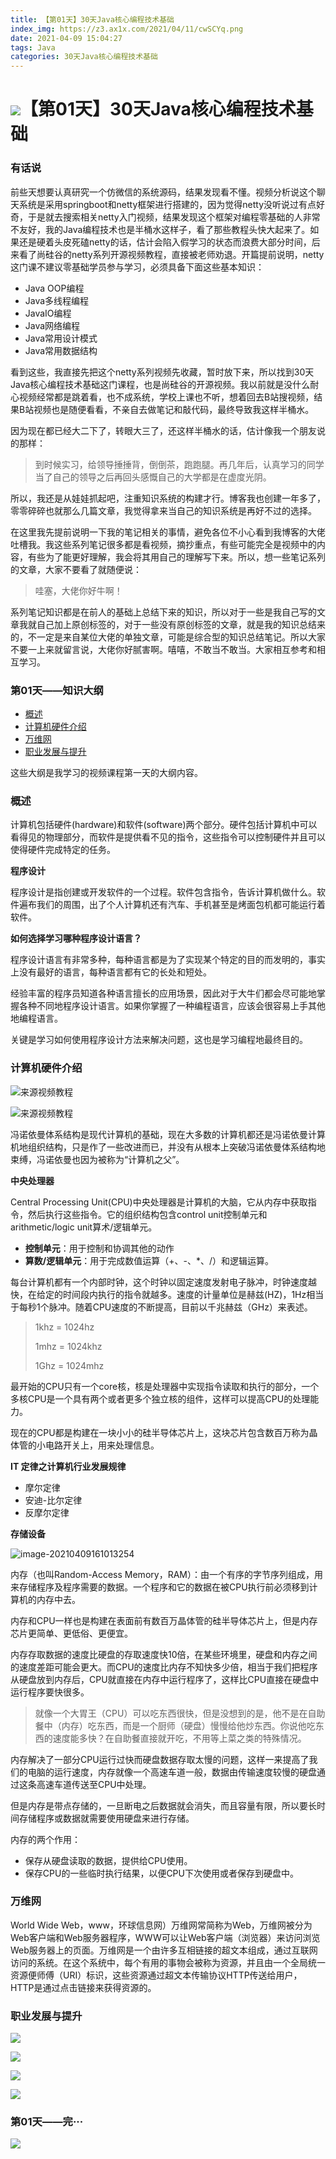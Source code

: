 ```yaml
---
title: 【第01天】30天Java核心编程技术基础
index_img: https://z3.ax1x.com/2021/04/11/cwSCYq.png
date: 2021-04-09 15:04:27
tags: Java
categories: 30天Java核心编程技术基础
---
```


# ![](https://NothingLin.coding.net/p/picture/d/picture/git/raw/master/2020/12/29/20201229203912.png)【第01天】30天Java核心编程技术基础

### 有话说

前些天想要认真研究一个仿微信的系统源码，结果发现看不懂。视频分析说这个聊天系统是采用springboot和netty框架进行搭建的，因为觉得netty没听说过有点好奇，于是就去搜索相关netty入门视频，结果发现这个框架对编程零基础的人非常不友好，我的Java编程技术也是半桶水这样子，看了那些教程头快大起来了。如果还是硬着头皮死磕netty的话，估计会陷入假学习的状态而浪费大部分时间，后来看了尚硅谷的netty系列开源视频教程，直接被老师劝退。开篇提前说明，netty这门课不建议零基础学员参与学习，必须具备下面这些基本知识：

- Java OOP编程
- Java多线程编程
- JavaIO编程
- Java网络编程
- Java常用设计模式
- Java常用数据结构

看到这些，我直接先把这个netty系列视频先收藏，暂时放下来，所以找到30天Java核心编程技术基础这门课程，也是尚硅谷的开源视频。我以前就是没什么耐心视频经常都是跳着看，也不成系统，学校上课也不听，想着回去B站搜视频，结果B站视频也是随便看看，不亲自去做笔记和敲代码，最终导致我这样半桶水。

因为现在都已经大二下了，转眼大三了，还这样半桶水的话，估计像我一个朋友说的那样：

> 到时候实习，给领导捶捶背，倒倒茶，跑跑腿。再几年后，认真学习的同学当了自己的领导之后再回头感慨自己的大学都是在虚度光阴。

所以，我还是从娃娃抓起吧，注重知识系统的构建才行。博客我也创建一年多了，零零碎碎也就那么几篇文章，我觉得拿来当自己的知识系统是再好不过的选择。

在这里我先提前说明一下我的笔记相关的事情，避免各位不小心看到我博客的大佬吐槽我。我这些系列笔记很多都是看视频，摘抄重点，有些可能完全是视频中的内容，有些为了能更好理解，我会将其用自己的理解写下来。所以，想一些笔记系列的文章，大家不要看了就随便说：

> 哇塞，大佬你好牛啊！

系列笔记知识都是在前人的基础上总结下来的知识，所以对于一些是我自己写的文章我就自己加上原创标签的，对于一些没有原创标签的文章，就是我的知识总结来的，不一定是来自某位大佬的单独文章，可能是综合型的知识总结笔记。所以大家不要一上来就留言说，大佬你好腻害啊。嘻嘻，不敢当不敢当。大家相互参考和相互学习。



### 第01天——知识大纲

- [概述](#概述)
- [计算机硬件介绍](#计算机硬件介绍)
- [万维网](#万维网)
- [职业发展与提升](#职业发展与提升)

这些大纲是我学习的视频课程第一天的大纲内容。



### 概述

计算机包括硬件(hardware)和软件(software)两个部分。硬件包括计算机中可以看得见的物理部分，而软件是提供看不见的指令，这些指令可以控制硬件并且可以使得硬件完成特定的任务。

**程序设计**

程序设计是指创建或开发软件的一个过程。软件包含指令，告诉计算机做什么。软件遍布我们的周围，出了个人计算机还有汽车、手机甚至是烤面包机都可能运行着软件。

**如何选择学习哪种程序设计语言？**

程序设计语言有非常多种，每种语言都是为了实现某个特定的目的而发明的，事实上没有最好的语言，每种语言都有它的长处和短处。

经验丰富的程序员知道各种语言擅长的应用场景，因此对于大牛们都会尽可能地掌握各种不同地程序设计语言。如果你掌握了一种编程语言，应该会很容易上手其他地编程语言。

关键是学习如何使用程序设计方法来解决问题，这也是学习编程地最终目的。



### 计算机硬件介绍

![来源视频教程](https://z3.ax1x.com/2021/04/09/cNTz2q.png)

![来源视频教程](https://z3.ax1x.com/2021/04/09/cN7eR1.png)

冯诺依曼体系结构是现代计算机的基础，现在大多数的计算机都还是冯诺依曼计算机地组织结构，只是作了一些改进而已，并没有从根本上突破冯诺依曼体系结构地束缚，冯诺依曼也因为被称为“计算机之父”。



**中央处理器**

Central Processing Unit(CPU)中央处理器是计算机的大脑，它从内存中获取指令，然后执行这些指令。它的组织结构包含control unit控制单元和arithmetic/logic unit算术/逻辑单元。

- **控制单元**：用于控制和协调其他的动作
- **算数/逻辑单元**：用于完成数值运算（+、-、*、/）和逻辑运算。

每台计算机都有一个内部时钟，这个时钟以固定速度发射电子脉冲，时钟速度越快，在给定的时间段内执行的指令就越多。速度的计量单位是赫兹(HZ)，1Hz相当于每秒1个脉冲。随着CPU速度的不断提高，目前以千兆赫兹（GHz）来表述。

> 1khz = 1024hz
>
> 1mhz = 1024khz
>
> 1Ghz = 1024mhz

最开始的CPU只有一个core核，核是处理器中实现指令读取和执行的部分，一个多核CPU是一个具有两个或者更多个独立核的组件，这样可以提高CPU的处理能力。

现在的CPU都是构建在一块小小的硅半导体芯片上，这块芯片包含数百万称为晶体管的小电路开关上，用来处理信息。



**IT 定律之计算机行业发展规律**

- 摩尔定律
- 安迪-比尔定律
- 反摩尔定律



**存储设备**

![image-20210409161013254](https://z3.ax1x.com/2021/04/09/cN7uM6.png)



内存（也叫Random-Access Memory，RAM）：由一个有序的字节序列组成，用来存储程序及程序需要的数据。一个程序和它的数据在被CPU执行前必须移到计算机的内存中去。

内存和CPU一样也是构建在表面前有数百万晶体管的硅半导体芯片上，但是内存芯片更简单、更低俗、更便宜。

内存存取数据的速度比硬盘的存取速度快10倍，在某些环境里，硬盘和内存之间的速度差距可能会更大。而CPU的速度比内存不知快多少倍，相当于我们把程序从硬盘放到内存后，CPU就直接在内存中运行程序了，这样比CPU直接在硬盘中运行程序要快很多。

> 就像一个大胃王（CPU）可以吃东西很快，但是没想到的是，他不是在自助餐中（内存）吃东西，而是一个厨师（硬盘）慢慢给他炒东西。你说他吃东西的速度能多快？在自助餐直接就开吃，不用等上菜之类的特殊情况。

内存解决了一部分CPU运行过快而硬盘数据存取太慢的问题，这样一来提高了我们的电脑的运行速度，内存就像一个高速车道一般，数据由传输速度较慢的硬盘通过这条高速车道传送至CPU中处理。

但是内存是带点存储的，一旦断电之后数据就会消失，而且容量有限，所以要长时间存储程序或数据就需要使用硬盘来进行存储。

内存的两个作用：

- 保存从硬盘读取的数据，提供给CPU使用。
- 保存CPU的一些临时执行结果，以便CPU下次使用或者保存到硬盘中。



### 万维网

World Wide Web，www，环球信息网）万维网常简称为Web，万维网被分为Web客户端和Web服务器程序，WWW可以让Web客户端（浏览器）来访问浏览Web服务器上的页面。万维网是一个由许多互相链接的超文本组成，通过互联网访问的系统。在这个系统中，每个有用的事物会被称为资源，并且由一个全局统一资源便师傅（URI）标识，这些资源通过超文本传输协议HTTP传送给用户，HTTP是通过点击链接来获得资源的。



### 职业发展与提升

![](https://z3.ax1x.com/2021/04/09/cN7lZD.png)



![](https://z3.ax1x.com/2021/04/09/cN71de.png)



![](https://z3.ax1x.com/2021/04/09/cN73IH.png)



![](https://z3.ax1x.com/2021/04/09/cN7Gid.png)





### 第01天——完···



![](https://NothingLin.coding.net/p/picture/d/picture/git/raw/master/2020/12/31/20201231121340.png)
